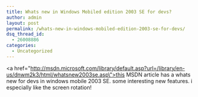 ```yaml
---
title: Whats new in Windows Mobiled edition 2003 SE for devs?
author: admin
layout: post
permalink: /whats-new-in-windows-mobiled-edition-2003-se-for-devs/
dsq_thread_id:
  - 26008886
categories:
  - Uncategorized
---
```

<a href=\"http://msdn.microsoft.com/library/default.asp?url=/library/en-us/dnwm2k3/html/whatsnew2003se.asp\">this MSDN article has a whats new for devs in windows mobile 2003 SE</a>. some interesting new features. i especially like the screen rotation!